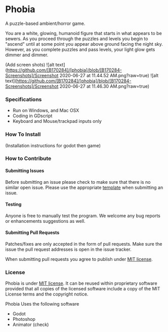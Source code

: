# Phobia
A puzzle-based ambient/horror game.

You are a white, glowing, humanoid figure that starts in what appears to be sewers. As you proceed through the puzzles and levels you begin to "ascend" until at some point you appear above ground facing the night sky. However, as you complete puzzles and pass levels, your light glow gets dimmer and dimmer.

(Add screen shots)
![alt text](https://github.com/[B170284]/[phobia]/blob/[B170284-Screenshots]/Screenshot 2020-06-27 at 11.44.52 AM.png?raw=true)
![alt text](https://github.com/[B170284]/[phobia]/blob/[B170284-Screenshots]/Screenshot 2020-06-27 at 11.46.30 AM.png?raw=true)
### Specifications
- Run on Windows, and Mac OSX
- Coding in GDscript
- Keyboard and Mouse/trackpad inputs only

### How To Install
(Installation instructions for godot then game)

### How to Contribute
#### Submitting Issues
Before submitting an issue please check to make sure that there is no similar open issue. Please use the appropriate [template](https://github.com/Hexadoon/phobia/issues/new/choose) when submitting an issue.

#### Testing
Anyone is free to manually test the program. We welcome any bug reports or enhancements suggestions as well.

#### Submitting Pull Requests
Patches/fixes are only accepted in the form of pull requests. Make sure the issue the pull request addresses is open in the issue tracker.

When submitting pull requests you agree to publish under [MIT license](https://github.com/Hexadoon/phobia/blob/master/LICENSE).

### License
Phobia is under [MIT license](https://github.com/Hexadoon/phobia/blob/master/LICENSE). It can be reused within proprietary software provided that all copies of the licensed software include a copy of the MIT License terms and the copyright notice.

Phobia Uses the following software
- Godot
- Photoshop
- Animator (check)
 
